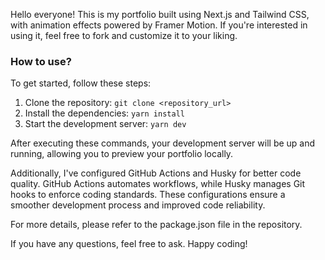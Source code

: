 Hello everyone! This is my portfolio built using Next.js and Tailwind CSS, with animation effects powered by Framer Motion. If you're interested in using it, feel free to fork and customize it to your liking.

### How to use?

To get started, follow these steps:

1. Clone the repository:
``` git clone <repository_url> ```
2. Install the dependencies:
  ``` yarn install ```
3. Start the development server:
    ``` yarn dev ```
    
After executing these commands, your development server will be up and running, allowing you to preview your portfolio locally.

Additionally, I've configured GitHub Actions and Husky for better code quality. GitHub Actions automates workflows, while Husky manages Git hooks to enforce coding standards. These configurations ensure a smoother development process and improved code reliability.

For more details, please refer to the package.json file in the repository.

If you have any questions, feel free to ask. Happy coding!    
    
